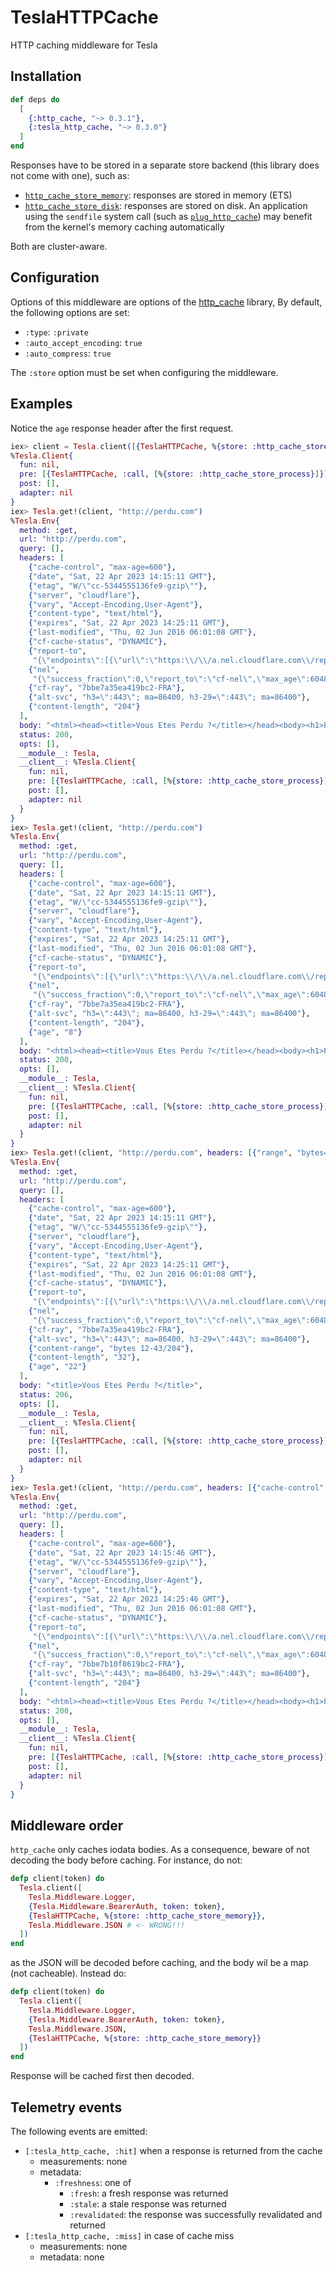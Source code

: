 # TeslaHTTPCache

HTTP caching middleware for Tesla

## Installation

```elixir
def deps do
  [
    {:http_cache, "~> 0.3.1"},
    {:tesla_http_cache, "~> 0.3.0"}
  ]
end
```

Responses have to be stored in a separate store backend (this library does not come with one), such
as:
- [`http_cache_store_memory`](https://github.com/tanguilp/http_cache_store_memory): responses are
stored in memory (ETS)
- [`http_cache_store_disk`](https://github.com/tanguilp/http_cache_store_disk): responses are
stored on disk. An application using the `sendfile` system call (such as
[`plug_http_cache`](https://github.com/tanguilp/plug_http_cache)) may benefit from the kernel's
memory caching automatically

Both are cluster-aware.

## Configuration

Options of this middleware are options of the [http_cache](https://hexdocs.pm/http_cache)
library, By default, the following options are set:
- `:type`: `:private`
- `:auto_accept_encoding`: `true`
- `:auto_compress`: `true`

The `:store` option must be set when configuring the middleware.

## Examples

Notice the `age` response header after the first request.

```elixir
iex> client = Tesla.client([{TeslaHTTPCache, %{store: :http_cache_store_process}}])
%Tesla.Client{
  fun: nil,
  pre: [{TeslaHTTPCache, :call, [%{store: :http_cache_store_process}]}],
  post: [],
  adapter: nil
}
iex> Tesla.get!(client, "http://perdu.com")
%Tesla.Env{
  method: :get,
  url: "http://perdu.com",
  query: [],
  headers: [
    {"cache-control", "max-age=600"},
    {"date", "Sat, 22 Apr 2023 14:15:11 GMT"},
    {"etag", "W/\"cc-5344555136fe9-gzip\""},
    {"server", "cloudflare"},
    {"vary", "Accept-Encoding,User-Agent"},
    {"content-type", "text/html"},
    {"expires", "Sat, 22 Apr 2023 14:25:11 GMT"},
    {"last-modified", "Thu, 02 Jun 2016 06:01:08 GMT"},
    {"cf-cache-status", "DYNAMIC"},
    {"report-to",
     "{\"endpoints\":[{\"url\":\"https:\\/\\/a.nel.cloudflare.com\\/report\\/v3?s=OW%2BJhOzTmxq4FGquM7w7bvkDLoryGQY9elB6ajNGx6Wgw0%2BjJechCF9vurIyh1V8rJ%2F0O6KL%2B36xUILE8SICSy1o0O1%2FrR2lx0XHgsN0ZWhBXsWf81OnlHM6ITw%3D\"}],\"group\":\"cf-nel\",\"max_age\":604800}"},
    {"nel",
     "{\"success_fraction\":0,\"report_to\":\"cf-nel\",\"max_age\":604800}"},
    {"cf-ray", "7bbe7a35ea419bc2-FRA"},
    {"alt-svc", "h3=\":443\"; ma=86400, h3-29=\":443\"; ma=86400"},
    {"content-length", "204"}
  ],
  body: "<html><head><title>Vous Etes Perdu ?</title></head><body><h1>Perdu sur l'Internet ?</h1><h2>Pas de panique, on va vous aider</h2><strong><pre>    * <----- vous &ecirc;tes ici</pre></strong></body></html>\n",
  status: 200,
  opts: [],
  __module__: Tesla,
  __client__: %Tesla.Client{
    fun: nil,
    pre: [{TeslaHTTPCache, :call, [%{store: :http_cache_store_process}]}],
    post: [],
    adapter: nil
  }
}
iex> Tesla.get!(client, "http://perdu.com")
%Tesla.Env{
  method: :get,
  url: "http://perdu.com",
  query: [],
  headers: [
    {"cache-control", "max-age=600"},
    {"date", "Sat, 22 Apr 2023 14:15:11 GMT"},
    {"etag", "W/\"cc-5344555136fe9-gzip\""},
    {"server", "cloudflare"},
    {"vary", "Accept-Encoding,User-Agent"},
    {"content-type", "text/html"},
    {"expires", "Sat, 22 Apr 2023 14:25:11 GMT"},
    {"last-modified", "Thu, 02 Jun 2016 06:01:08 GMT"},
    {"cf-cache-status", "DYNAMIC"},
    {"report-to",
     "{\"endpoints\":[{\"url\":\"https:\\/\\/a.nel.cloudflare.com\\/report\\/v3?s=OW%2BJhOzTmxq4FGquM7w7bvkDLoryGQY9elB6ajNGx6Wgw0%2BjJechCF9vurIyh1V8rJ%2F0O6KL%2B36xUILE8SICSy1o0O1%2FrR2lx0XHgsN0ZWhBXsWf81OnlHM6ITw%3D\"}],\"group\":\"cf-nel\",\"max_age\":604800}"},
    {"nel",
     "{\"success_fraction\":0,\"report_to\":\"cf-nel\",\"max_age\":604800}"},
    {"cf-ray", "7bbe7a35ea419bc2-FRA"},
    {"alt-svc", "h3=\":443\"; ma=86400, h3-29=\":443\"; ma=86400"},
    {"content-length", "204"},
    {"age", "8"}
  ],
  body: "<html><head><title>Vous Etes Perdu ?</title></head><body><h1>Perdu sur l'Internet ?</h1><h2>Pas de panique, on va vous aider</h2><strong><pre>    * <----- vous &ecirc;tes ici</pre></strong></body></html>\n",
  status: 200,
  opts: [],
  __module__: Tesla,
  __client__: %Tesla.Client{
    fun: nil,
    pre: [{TeslaHTTPCache, :call, [%{store: :http_cache_store_process}]}],
    post: [],
    adapter: nil
  }
}
iex> Tesla.get!(client, "http://perdu.com", headers: [{"range", "bytes=12-43"}])
%Tesla.Env{
  method: :get,
  url: "http://perdu.com",
  query: [],
  headers: [
    {"cache-control", "max-age=600"},
    {"date", "Sat, 22 Apr 2023 14:15:11 GMT"},
    {"etag", "W/\"cc-5344555136fe9-gzip\""},
    {"server", "cloudflare"},
    {"vary", "Accept-Encoding,User-Agent"},
    {"content-type", "text/html"},
    {"expires", "Sat, 22 Apr 2023 14:25:11 GMT"},
    {"last-modified", "Thu, 02 Jun 2016 06:01:08 GMT"},
    {"cf-cache-status", "DYNAMIC"},
    {"report-to",
     "{\"endpoints\":[{\"url\":\"https:\\/\\/a.nel.cloudflare.com\\/report\\/v3?s=OW%2BJhOzTmxq4FGquM7w7bvkDLoryGQY9elB6ajNGx6Wgw0%2BjJechCF9vurIyh1V8rJ%2F0O6KL%2B36xUILE8SICSy1o0O1%2FrR2lx0XHgsN0ZWhBXsWf81OnlHM6ITw%3D\"}],\"group\":\"cf-nel\",\"max_age\":604800}"},
    {"nel",
     "{\"success_fraction\":0,\"report_to\":\"cf-nel\",\"max_age\":604800}"},
    {"cf-ray", "7bbe7a35ea419bc2-FRA"},
    {"alt-svc", "h3=\":443\"; ma=86400, h3-29=\":443\"; ma=86400"},
    {"content-range", "bytes 12-43/204"},
    {"content-length", "32"},
    {"age", "22"}
  ],
  body: "<title>Vous Etes Perdu ?</title>",
  status: 206,
  opts: [],
  __module__: Tesla,
  __client__: %Tesla.Client{
    fun: nil,
    pre: [{TeslaHTTPCache, :call, [%{store: :http_cache_store_process}]}],
    post: [],
    adapter: nil
  }
}
iex> Tesla.get!(client, "http://perdu.com", headers: [{"cache-control", "no-cache"}])
%Tesla.Env{
  method: :get,
  url: "http://perdu.com",
  query: [],
  headers: [
    {"cache-control", "max-age=600"},
    {"date", "Sat, 22 Apr 2023 14:15:46 GMT"},
    {"etag", "W/\"cc-5344555136fe9-gzip\""},
    {"server", "cloudflare"},
    {"vary", "Accept-Encoding,User-Agent"},
    {"content-type", "text/html"},
    {"expires", "Sat, 22 Apr 2023 14:25:46 GMT"},
    {"last-modified", "Thu, 02 Jun 2016 06:01:08 GMT"},
    {"cf-cache-status", "DYNAMIC"},
    {"report-to",
     "{\"endpoints\":[{\"url\":\"https:\\/\\/a.nel.cloudflare.com\\/report\\/v3?s=3gbcT%2Bp7OxvokGPjTitRoTA9KyQOcbn6z1EG5jp2%2Frvg%2FqA%2Bi0CZgDK0O7VNSB6c5UIPsilr%2BMysTPCgi8ocxYYCsMhc82q4e7EP4nAI5zYYuJhmMGFXTeSjWMI%3D\"}],\"group\":\"cf-nel\",\"max_age\":604800}"},
    {"nel",
     "{\"success_fraction\":0,\"report_to\":\"cf-nel\",\"max_age\":604800}"},
    {"cf-ray", "7bbe7b10f8619bc2-FRA"},
    {"alt-svc", "h3=\":443\"; ma=86400, h3-29=\":443\"; ma=86400"},
    {"content-length", "204"}
  ],
  body: "<html><head><title>Vous Etes Perdu ?</title></head><body><h1>Perdu sur l'Internet ?</h1><h2>Pas de panique, on va vous aider</h2><strong><pre>    * <----- vous &ecirc;tes ici</pre></strong></body></html>\n",
  status: 200,
  opts: [],
  __module__: Tesla,
  __client__: %Tesla.Client{
    fun: nil,
    pre: [{TeslaHTTPCache, :call, [%{store: :http_cache_store_process}]}],
    post: [],
    adapter: nil
  }
}

```

## Middleware order

`http_cache` only caches iodata bodies. As a consequence, beware of not decoding the body before
caching. For instance, do not:

```elixir
defp client(token) do
  Tesla.client([
    Tesla.Middleware.Logger,
    {Tesla.Middleware.BearerAuth, token: token},
    {TeslaHTTPCache, %{store: :http_cache_store_memory}},
    Tesla.Middleware.JSON # <- WRONG!!!
  ])
end
```

as the JSON will be decoded before caching, and the body wil be a map (not cacheable). Instead do:

```elixir
defp client(token) do
  Tesla.client([
    Tesla.Middleware.Logger,
    {Tesla.Middleware.BearerAuth, token: token},
    Tesla.Middleware.JSON,
    {TeslaHTTPCache, %{store: :http_cache_store_memory}}
  ])
end
```

Response will be cached first then decoded.

## Telemetry events

The following events are emitted:
- `[:tesla_http_cache, :hit]` when a response is returned from the cache
  - measurements: none
  - metadata:
    - `:freshness`: one of
      - `:fresh`: a fresh response was returned
      - `:stale`: a stale response was returned
      - `:revalidated`: the response was successfully revalidated and returned
- `[:tesla_http_cache, :miss]` in case of cache miss
  - measurements: none
  - metadata: none
